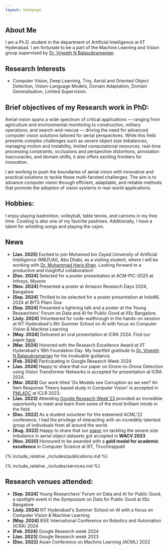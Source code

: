 ```yaml
---
layout: homepage
---
```


## About Me

I am a Ph.D. student in the department of Artificial Intelligence at IIT Hyderabad. I am fortunate to be a part of the Machine Learning and Vision group supervised by [Dr. Vineeth N Balasubramanian](https://people.iith.ac.in/vineethnb/). 

## Research Interests

- Computer Vision, Deep Learning, Tiny, Aerial and Oriented Object Detection, Vision-Language Models, Domain Adaptation, Domain Generalisation, Limited Supervision.

## Brief objectives of my Research work in PhD:

Aerial vision spans a wide spectrum of critical applications — ranging from agriculture and environmental monitoring to construction, military operations, and search-and-rescue — driving the need for advanced computer vision solutions tailored for aerial perspectives. While this field presents complex challenges such as severe object size imbalances, managing motion and instability, limited computational resources, real-time processing constraints, occlusions and perspective distortions, annotation inaccuracies, and domain shifts, it also offers exciting frontiers for innovation. 

I am working to push the boundaries of aerial vision with innovative and practical solutions to tackle these multi-faceted challenges. The aim is to advance computer vision through efficient, adaptable, and reliable methods that promote the adoption of vision systems in real-world applications.



<!-- In recent years, drones have demonstrated significant potential across a variety of industries, spanning from agriculture, military operations, and search-and-rescue missions to firefighting, aerial photography, and essential deliveries. The growing demand for drones has ignited extensive research efforts focused on augmenting their vision capabilities, especially object detection.

The application of computer vision to drones presents a complex array of challenges, including severe size imbalances, detection of minuscule objects, managing motion and instability, constraints posed by limited computational resources, real-time processing requirements, dealing with occlusions and perspective distortions, handling inaccuracies in data annotation, ensuring generalization across diverse environmental conditions, and addressing pivotal privacy and ethical considerations.

In the pursuit of my Ph.D., I am dedicated to methodically tackling these multifaceted challenges. My research endeavors to enhance the vision capabilities of drones, paving the way for more effective and ethical deployment in a broad range of applications. -->

<!-- I work on developing computer vision algorithms for swarms of drones. In military warfare, they can be used as target decoys for combat missions. In agriculture, drones provide farmers with real-time data to make informed harvesting decisions. For search-and-rescue, they can reach places where humans cannot. Alternatively, they are also used in fire-fighting, delivery of essentials and aerial photography. This increasing demand for drones in various domains has recently encouraged the computer vision community to work extensively on vision from drones. Compared to general object detection, aerial object detection (especially, object detection on images captured from drones) has additional challenges, some of which are high occlusion, arbitrary orientation, high variation in scale and small sized crowded objects. The above problems can be resolved by using multiple drones, which improves object detection performance and robustness against occlusion and visual ambiguity. I am working to solve the challenges one after another, which is necessary for designing an efficient multi-drone system.  -->

## Hobbies: 
I enjoy playing badminton, volleyball, table tennis, and carroms in my free time. Cooking is also one of my favorite pastimes. Additionally, I have a talent for whistling songs and playing the cajon.

## News
- **[Jan. 2025]** Excited to join Mohamed bin Zayed University of Artificial Intelligence (MBZUAI), Abu Dhabi, as a visiting student, where I will be working with [Dr. Muhammad Haris Khan](https://mbzuai.ac.ae/study/faculty/muhammad-haris-khan/). Looking forward to a productive and insightful collaboration!
- **[Dec. 2024]** Selected for a poster presentation at ACM-PIC-2025 at Infosys, Mysore
- **[Nov. 2024]** Presented a poster at Amazon Research Days 2024, Bangalore
- **[Sep. 2024]** Thrilled to be selected for a poster presentation at IndoML 2024 at BITS Pilani Goa
- **[Sep. 2024]** Presented a lightning talk and a poster at the Young Researchers' Forum on Data and AI for Public Good at IISc Bangalore. 
- **[July. 2024]** Volunteered for code-walthrough in the hands-on session at IIIT Hyderabad's 8th Summer School on AI
with focus on Computer Vision & Machine Learning
- **[May. 2024]** Delivered an oral presentation at ICRA 2024. Find our paper [here](https://arxiv.org/pdf/2404.19276)
- **[Mar. 2024]** Honored with the Research Excellence Award at IIT Hyderabad's 16th Foundation Day. My heartfelt gratitude to [Dr. Vineeth N Balasubramanian](https://people.iith.ac.in/vineethnb/) for his invaluable guidance.
- **[Feb. 2024]** Participating in Google Research Week 2024
- **[Jan. 2024]** Happy to share that our paper on Drone-to-Drone Detection using Vision Transformer Networks is accepted for presentation at ICRA 2024. 
- **[Mar. 2023]** Our work titled 'Do Models see Corruption as we see? An Item Response Theory based study in Computer Vision' is accepted in [PML4DC](https://pml4dc.github.io/iclr2023/) at ICLR 2023. 
- **[Jan. 2023]** Attending [Google Research Week'23](https://sites.google.com/view/researchweek2023/home) provided an incredible opportunity to meet and learn from some of the most brilliant minds in the field.
- **[Dec. 2022]** As a student volunteer for the esteemed ACML'22 conference, I had the privilege of interacting with an incredibly talented group of individuals from all around the world. 
- **[Aug. 2022]** Happy to share that our [paper](https://openaccess.thecvf.com/content/WACV2023/papers/Sairam_ARUBA_An_Architecture-Agnostic_Balanced_Loss_for_Aerial_Object_Detection_WACV_2023_paper.pdf) on tackling the severe size imbalance in aerial object datasets got accepted in **WACV 2023**
- **[Nov. 2020]** Honoured to be awarded with a **gold medal for academic excellence** in Computer Science at IIIT, Tiruchirappalli 

{% include_relative _includes/publications.md %}

{% include_relative _includes/services.md %}

## Research venues attended: 
- **[Sep. 2024]** Young Researchers’ Forum on Data and AI for Public Good, a spotlight event in the Symposium on Data for Public Good at IISc Bangalore
- **[July. 2024]** IIIT Hyderabad's Summer School on AI with a focus on Computer Vision & Machine Learning
- **[May. 2024]** IEEE International Conference on Robotics and Automation (ICRA) 2024
- **[Feb. 2024]** Google Research week 2024
- **[Jan. 2023]** Google Research week 2023
- **[Dec. 2022]** Asian Conference on Machine Learning (ACML) 2022

